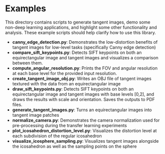 # Examples

This directory contains scripts to generate tangent images, demo some non-deep learning applications, and highlight some other functionality and analysis. These example scripts should help clarify how to use this library.

* **canny_edge_detection.py**: Demonstrates the low-distortion benefits of tangent images for low-level tasks (specifically Canny edge detection)
* **compare_sift_keypoints.py**: Detects SIFT keypoints on both an equirectangular image and tangent images and visualizes a comparison between them.
* **compute_angular_resolution.py**: Prints the FOV and angular resolution at each base level for the provided input resolution.
* **create_tangent_image_obj.py**: Writes an OBJ file of tangent images textured with the data from an equirectangular image
* **draw_sift_keypoints.py**: Detects SIFT keypoints on both an equirectangular image and tangent images with base levels [0,2], and draws the results with scale and orientation. Saves the outputs to PDF files.
* **generate_tangent_images.py**: Turns an equirectangular images into tangent image patches
* **normalize_camera.py**: Demonstrates the camera normalization used for pre-processing during the transfer learning experiments
* **plot_icosahedron_distortion_level.py**: Visualizes the distortion level at each subdivision of the regular icosahedron
* **visualize_icosphere_sampling.py**: Visualizes tangent images alongside the icosahedron as well as the sampling points on the sphere